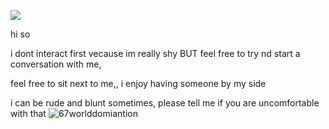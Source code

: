 ![](https://komarev.com/ghpvc/?username=six-integer&color=169fbc&label=pissnuts&abbreviated=true)


hi so

i dont interact first vecause im really shy BUT feel free to try nd start a conversation with me,

feel free to sit next to me,, i enjoy having someone by my side

i can be rude and blunt sometimes, please tell me if you are uncomfortable with that
![67worlddomiantion](https://github.com/user-attachments/assets/b5ff0f38-9252-4a29-8ea0-a4c62f2ffe5e)

